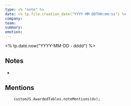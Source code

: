 ```yaml
---
type: <% "note" %>
date: <% tp.file.creation_date("YYYY-MM-DDTHH:mm:ss") %>
company: 
team: 
summary: 
emotion:
---
```

 <% tp.date.now("YYYY-MM-DD - dddd") %>
 
## Notes
- 

## Mentions
```dataviewjs
	customJS.AwardedTables.noteMentions(dv);
```